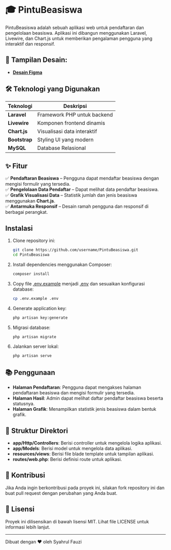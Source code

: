 # 🎓 PintuBeasiswa

PintuBeasiswa adalah sebuah aplikasi web untuk pendaftaran dan pengelolaan beasiswa. Aplikasi ini dibangun menggunakan Laravel, Livewire, dan Chart.js untuk memberikan pengalaman pengguna yang interaktif dan responsif.

## 🎨 Tampilan Desain:

-   [**Desain Figma**](https://www.figma.com/design/g3cAvEyLDWdHdOgXRTgcog/serkom-jwd?node-id=0-1&t=NSGfIPkPhGxTb0jZ-1)

## 🛠️ **Teknologi yang Digunakan**

| Teknologi       | Deskripsi                    |
|------------------|------------------------------|
| **Laravel**     | Framework PHP untuk backend  |
| **Livewire**    | Komponen frontend dinamis    |
| **Chart.js**    | Visualisasi data interaktif  |
| **Bootstrap**   | Styling UI yang modern       |
| **MySQL**       | Database Relasional          |


## ✨ Fitur

✅ **Pendaftaran Beasiswa** – Pengguna dapat mendaftar beasiswa dengan mengisi formulir yang tersedia.  
✅ **Pengelolaan Data Pendaftar** – Dapat melihat data pendaftar beasiswa.  
✅ **Grafik Visualisasi Data** – Statistik jumlah dan jenis beasiswa menggunakan **Chart.js**.    
✅ **Antarmuka Responsif** – Desain ramah pengguna dan responsif di berbagai perangkat.  



## Instalasi

1. Clone repository ini:
    ```bash
    git clone https://github.com/username/PintuBeasiswa.git
    cd PintuBeasiswa
    ```

2. Install dependencies menggunakan Composer:
    ```bash
    composer install
    ```

3. Copy file [.env.example](http://_vscodecontentref_/0) menjadi [.env](http://_vscodecontentref_/1) dan sesuaikan konfigurasi database:
    ```bash
    cp .env.example .env
    ```

4. Generate application key:
    ```bash
    php artisan key:generate
    ```

5. Migrasi database:
    ```bash
    php artisan migrate
    ```

6. Jalankan server lokal:
    ```bash
    php artisan serve
    ```

## 📚 Penggunaan

- **Halaman Pendaftaran**: Pengguna dapat mengakses halaman pendaftaran beasiswa dan mengisi formulir yang tersedia.
- **Halaman Hasil**: Admin dapat melihat daftar pendaftar beasiswa beserta statusnya.
- **Halaman Grafik**: Menampilkan statistik jenis beasiswa dalam bentuk grafik.

## 📂 Struktur Direktori

- **app/Http/Controllers**: Berisi controller untuk mengelola logika aplikasi.
- **app/Models**: Berisi model untuk mengelola data aplikasi.
- **resources/views**: Berisi file blade template untuk tampilan aplikasi.
- **routes/web.php**: Berisi definisi route untuk aplikasi.

## 🤝 Kontribusi

Jika Anda ingin berkontribusi pada proyek ini, silakan fork repository ini dan buat pull request dengan perubahan yang Anda buat.

## 📄 Lisensi

Proyek ini dilisensikan di bawah lisensi MIT. Lihat file LICENSE untuk informasi lebih lanjut.

---

Dibuat dengan ❤️ oleh Syahrul Fauzi
